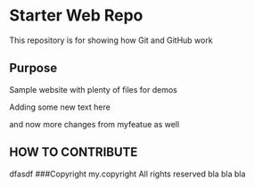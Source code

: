 # Starter Web Repo

This repository is for showing how Git and GitHub work

## Purpose

Sample website with plenty of files for demos

Adding some new text here

and now more changes from myfeatue as well
## HOW TO CONTRIBUTE
dfasdf
###Copyright
my.copyright All rights reserved
bla bla bla